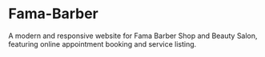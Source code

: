 # Fama-Barber
A modern and responsive website for Fama Barber Shop and Beauty Salon, featuring online appointment booking and service listing.

